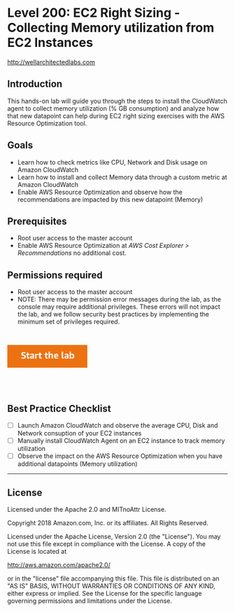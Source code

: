 # Level 200: EC2 Right Sizing - Collecting Memory utilization from EC2 Instances
http://wellarchitectedlabs.com 

## Introduction
 This hands-on lab will guide you through the steps to install the CloudWatch agent to collect memory utilization (% GB consumption) and analyze how that new datapoint can help during EC2 right sizing exercises with the AWS Resource Optimization tool.
 
## Goals
- Learn how to check metrics like CPU, Network and Disk usage on Amazon CloudWatch
- Learn how to install and collect Memory data through a custom metric at Amazon CloudWatch
- Enable AWS Resource Optimization and observe how the recommendations are impacted by this new datapoint (Memory)

## Prerequisites
- Root user access to the master account
- Enable AWS Resource Optimization at *AWS Cost Explorer > Recommendations* no additional cost.

## Permissions required
- Root user access to the master account
- NOTE: There may be permission error messages during the lab, as the console may require additional privileges. These errors will not impact the lab, and we follow security best practices by implementing the minimum set of privileges required.

<BR>

[![Start the lab](../../../common/images/startthelab.png)](Lab_Guide.md)

<BR>
<BR> 

## Best Practice Checklist
- [ ] Launch Amazon CloudWatch and observe the average CPU, Disk and Network consuption of your EC2 instances
- [ ] Manually install CloudWatch Agent on an EC2 instance to track memory utilization
- [ ] Observe the impact on the AWS Resource Optimization when you have additional datapoints (Memory utilization)

***

## License
Licensed under the Apache 2.0 and MITnoAttr License.

Copyright 2018 Amazon.com, Inc. or its affiliates. All Rights Reserved.

Licensed under the Apache License, Version 2.0 (the "License"). You may not use this file except in compliance with the License. A copy of the License is located at

http://aws.amazon.com/apache2.0/

or in the "license" file accompanying this file. This file is distributed on an "AS IS" BASIS, WITHOUT WARRANTIES OR CONDITIONS OF ANY KIND, either express or implied. See the License for the specific language governing permissions and limitations under the License.
